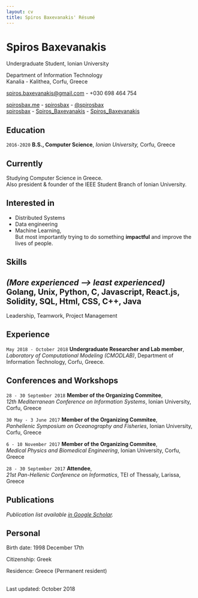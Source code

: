 ```yaml
---
layout: cv
title: Spiros Baxevanakis' Résumé
---
```

# Spiros Baxevanakis
Undergraduate Student, Ionian University

Department of Information Technology<br/>
Kanalia - Kalithea, Corfu, Greece<br/>

<a href="spiros.baxevanakis@gmail.com">spiros.baxevanakis@gmail.com</a> - +030 698 464 754

<div id="webaddress">
  <a href="https://spirosbax.com"><i class="fas fa-home"></i> spirosbax.me</a> - 
  <a href="https://github.com/spirosbax"><i class="fab fa-github"></i> spirosbax</a> - 
  <a href="https://twitter.com/spirosbax"><i class="fab fa-twitter"></i> @spirosbax</a> <br>
  <a href="http://t.me/spirosbax"><i class="fab fa-telegram"></i> spirosbax</a> -
  <a href="https://scholar.google.gr/citations?user=PJVrz5MAAAAJ"><i class="ai ai-google-scholar"></i> Spiros_Baxevanakis</a> - 
  <a href="https://www.researchgate.net/profile/Spiros_Baxevanakis"><i class="ai ai-researchgate"></i> Spiros_Baxevanakis</a>
</div>

## Education

`2016-2020`
__B.S., Computer Science__, *Ionian University,* Corfu, Greece

## Currently

Studying Computer Science in Greece.  
Also president & founder of the IEEE Student Branch of Ionian University.

## Interested in

* Distributed Systems
* Data engineering
* Machine Learning,  
But most importantly trying to do something __impactful__ and improve the lives of people.  

## Skills
*(More experienced --> least experienced)*  
Golang, Unix, Python, C, Javascript, React.js, Solidity, SQL, Html, CSS, C++, Java  
---   
Leadership, Teamwork, Project Management

## Experience

`May 2018 - October 2018`
**Undergraduate Researcher and Lab member**,  
*Laboratory of Computational Modeling (CMODLAB)*, Department of Information Technology, Corfu, Greece.

## Conferences and Workshops

`28 - 30 September 2018`
**Member of the Organizing Commitee**,  
*12th Mediterranean Conference on Information Systems*, Ionian University, Corfu, Greece

`30 May - 3 June 2017`
**Member of the Organizing Commitee**,  
*Panhellenic Symposium on Oceanography and Fisheries*, Ionian University, Corfu, Greece

`6 - 10 November 2017`
**Member of the Organizing Commitee**,  
*Medical Physics and Biomedical Engineering*, Ionian University, Corfu, Greece

`28 - 30 September 2017`
**Attendee**,  
*21st Pan-Hellenic Conference on Informatics*, TEI of Thessaly, Larissa, Greece


## Publications

*Publication list available [in Google Scholar](https://scholar.google.gr/citations?user=PJVrz5MAAAAJ).*

## Personal

Birth date: 1998 December 17th  

Citizenship: Greek  

Residence: Greece (Permanent resident)


<br/>Last updated: October 2018<br/><br/>
